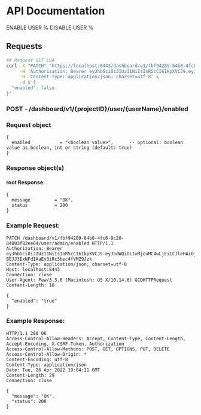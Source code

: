 # API Documentation

ENABLE USER %
DISABLE USER %

## Requests

```sh
## Request GET LUA
curl -X "PATCH" "https://localhost:8443/dashboard/v1/fbf94289-64b0-4fc6-9c20-84083f82ee64/user/admin/enabled" \
     -H 'Authorization: Bearer eyJhbGciOiJIUzI1NiIsInR5cCI6IkpXVCJ9.eyJhdWQiOiIxMjcuMC4wLjEiLCJleHAiOjE2NTEwMjQ0MzIsImp0aSI6IjEiLCJpYXQiOjE2NTA5OTQ0MzIsImlzcyI6IlNRTGl0ZSBDbG91ZCBXZWIgU2VydmVyIiwibmJmIjoxNjUwOTk0NDMyLCJzdWIiOiJzcWxpdGVjbG91ZC5pbyJ9.1WLqJGTuPu-BEJJ3ExNFdIAaEv3iRc3bec4fVMZ9Jzk' \
     -H 'Content-Type: application/json; charset=utf-8' \
     -d $'{
  "enabled": false
}'
```

### **POST** - /dashboard/v1/{projectID}/user/{userName}/enabled

### Request object

```code
{
  enabled           = "<boolean value>",      -- optional: boolean value as boolean, int or string (default: true)
}
```

### Response object(s)

#### root Response:

```code
{
  message         = "OK",
  status          = 200
}
```

### Example Request:

```
PATCH /dashboard/v1/fbf94289-64b0-4fc6-9c20-84083f82ee64/user/admin/enabled HTTP/1.1
Authorization: Bearer eyJhbGciOiJIUzI1NiIsInR5cCI6IkpXVCJ9.eyJhdWQiOiIxMjcuMC4wLjEiLCJleHAiOjE2NTEwMjQ0MzIsImp0aSI6IjEiLCJpYXQiOjE2NTA5OTQ0MzIsImlzcyI6IlNRTGl0ZSBDbG91ZCBXZWIgU2VydmVyIiwibmJmIjoxNjUwOTk0NDMyLCJzdWIiOiJzcWxpdGVjbG91ZC5pbyJ9.1WLqJGTuPu-BEJJ3ExNFdIAaEv3iRc3bec4fVMZ9Jzk
Content-Type: application/json; charset=utf-8
Host: localhost:8443
Connection: close
User-Agent: Paw/3.3.6 (Macintosh; OS X/10.14.6) GCDHTTPRequest
Content-Length: 18

{
  "enabled": "true"
}
```

### Example Response:

```
HTTP/1.1 200 OK
Access-Control-Allow-Headers: Accept, Content-Type, Content-Length, Accept-Encoding, X-CSRF-Token, Authorization
Access-Control-Allow-Methods: POST, GET, OPTIONS, PUT, DELETE
Access-Control-Allow-Origin: *
Content-Encoding: utf-8
Content-Type: application/json
Date: Tue, 26 Apr 2022 19:04:11 GMT
Content-Length: 29
Connection: close

{
  "message": "OK",
  "status": 200
}
```